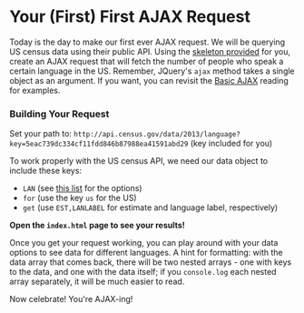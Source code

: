 # Your (First) First AJAX Request

Today is the day to make our first ever AJAX request. We will be querying US census data using their public API. Using the [skeleton provided][skeleton] for you, create an AJAX request that will fetch the number of people who speak a certain language in the US. Remember, JQuery's `ajax` method takes a single object as an argument. If you want, you can revisit the [Basic AJAX][basic-ajax] reading for examples.

### Building Your Request

Set your path to: `http://api.census.gov/data/2013/language?key=5eac739dc334cf11fdd846b87988ea41591abd29` (key included for you)

To work properly with the US census API, we need our data object to include these keys:

- `LAN` (see [this list][language-list] for the options)
- `for` (use the key `us` for the US)
- `get` (use `EST,LANLABEL` for estimate and language label, respectively)

**Open the `index.html` page to see your results!**

Once you get your request working, you can play around with your data options to see data for different languages. A hint for formatting: with the data array that comes back, there will be two nested arrays - one with keys to the data, and one with the data itself; if you `console.log` each nested array separately, it will be much easier to read.

Now celebrate! You're AJAX-ing!

[skeleton]: ../../questions/census_ajax/census_ajax.zip
[language-list]: http://www.census.gov/hhes/socdemo/language/about/02_Primary_list.pdf
[basic-ajax]: https://github.com/appacademy/curriculum/blob/master/javascript/readings/basic-ajax.md
